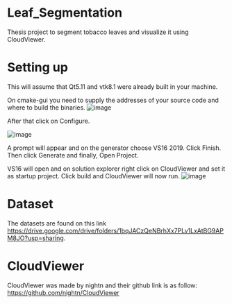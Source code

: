 # Leaf_Segmentation
Thesis project to segment tobacco leaves and visualize it using CloudViewer.

# Setting up
This will assume that Qt5.11 and vtk8.1 were already built in your machine.

On cmake-gui you need to supply the addresses of your source code and where to build the binaries.
![image](https://user-images.githubusercontent.com/69776513/158720222-8f1e1441-d1dc-456a-9d7e-9eeb35f585ec.png)

After that click on Configure. 

![image](https://user-images.githubusercontent.com/69776513/158720473-d344f51f-ba86-4373-9a76-22f57f1a7a78.png)

A prompt will appear and on the generator choose VS16 2019. Click Finish.
Then click Generate and finally, Open Project.

VS16 will open and on solution explorer right click on CloudViewer and set it as startup project. Click build and CloudViewer will now run.
![image](https://user-images.githubusercontent.com/69776513/158720980-12765517-8e79-4eeb-9ff3-6fa2c8bfbcbd.png)


# Dataset
The datasets are found on this link https://drive.google.com/drive/folders/1bqJACzQeNBrhXx7PLv1LxAtBG9APM8JO?usp=sharing.

# CloudViewer
CloudViewer was made by nightn and their github link is as follow: https://github.com/nightn/CloudViewer

